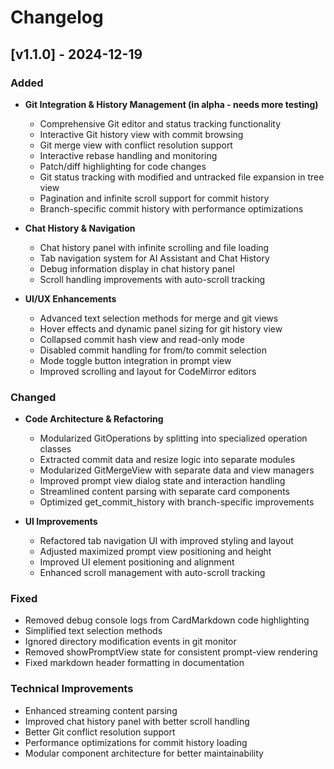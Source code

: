 # Changelog

## [v1.1.0] - 2024-12-19

### Added
- **Git Integration & History Management (in alpha - needs more testing)**
  - Comprehensive Git editor and status tracking functionality
  - Interactive Git history view with commit browsing
  - Git merge view with conflict resolution support
  - Interactive rebase handling and monitoring
  - Patch/diff highlighting for code changes
  - Git status tracking with modified and untracked file expansion in tree view
  - Pagination and infinite scroll support for commit history
  - Branch-specific commit history with performance optimizations

- **Chat History & Navigation**
  - Chat history panel with infinite scrolling and file loading
  - Tab navigation system for AI Assistant and Chat History
  - Debug information display in chat history panel
  - Scroll handling improvements with auto-scroll tracking

- **UI/UX Enhancements**
  - Advanced text selection methods for merge and git views
  - Hover effects and dynamic panel sizing for git history view
  - Collapsed commit hash view and read-only mode
  - Disabled commit handling for from/to commit selection
  - Mode toggle button integration in prompt view
  - Improved scrolling and layout for CodeMirror editors

### Changed
- **Code Architecture & Refactoring**
  - Modularized GitOperations by splitting into specialized operation classes
  - Extracted commit data and resize logic into separate modules
  - Modularized GitMergeView with separate data and view managers
  - Improved prompt view dialog state and interaction handling
  - Streamlined content parsing with separate card components
  - Optimized get_commit_history with branch-specific improvements

- **UI Improvements**
  - Refactored tab navigation UI with improved styling and layout
  - Adjusted maximized prompt view positioning and height
  - Improved UI element positioning and alignment
  - Enhanced scroll management with auto-scroll tracking

### Fixed
- Removed debug console logs from CardMarkdown code highlighting
- Simplified text selection methods
- Ignored directory modification events in git monitor
- Removed showPromptView state for consistent prompt-view rendering
- Fixed markdown header formatting in documentation

### Technical Improvements
- Enhanced streaming content parsing
- Improved chat history panel with better scroll handling
- Better Git conflict resolution support
- Performance optimizations for commit history loading
- Modular component architecture for better maintainability
